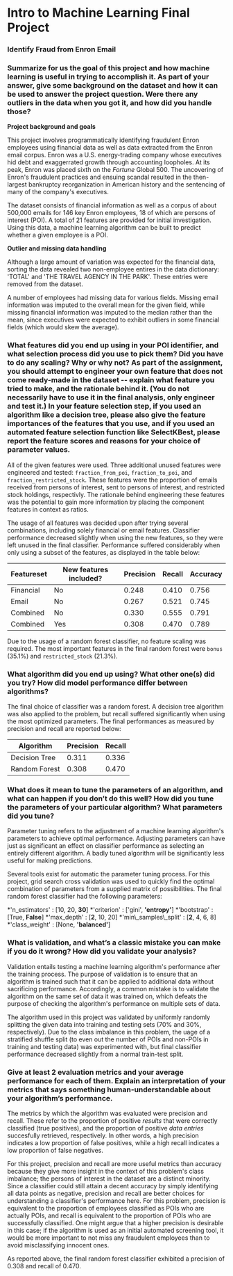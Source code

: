 # Intro to Machine Learning Final Project
### Identify Fraud from Enron Email

### Summarize for us the goal of this project and how machine learning is useful in trying to accomplish it. As part of your answer, give some background on the dataset and how it can be used to answer the project question. Were there any outliers in the data when you got it, and how did you handle those?

__Project background and goals__

This project involves programmatically identifying fraudulent Enron employees using financial data as well as data extracted from
the Enron email corpus. Enron was a U.S. energy-trading company whose executives hid debt and exaggerrated growth through accounting
loopholes. At its peak, Enron was placed sixth on the _Fortune_ Global 500. The uncovering of Enron's fraudulent practices and
ensuing scandal resulted in the then-largest bankruptcy reorganization in American history and the sentencing of many of the company's
executives.

The dataset consists of financial information as well as a corpus of about 500,000 emails for 146 key Enron
employees, 18 of which are persons of interest (POI). A total of 21 features are provided for initial investigation.
Using this data, a machine learning algorithm can be built to predict whether a given employee is a POI.

__Outlier and missing data handling__

Although a large amount of variation was expected for the financial data, sorting the data revealed two non-employee entires in the
data dictionary: 'TOTAL' and 'THE TRAVEL AGENCY IN THE PARK'. These entries were removed from the dataset.

A number of employees had missing data for various fields. Missing email information was imputed to the overall mean for the given
field, while missing financial information was imputed to the median rather than the mean, since executives were expected to exhibit
outliers in some financial fields (which would skew the average).

### What features did you end up using in your POI identifier, and what selection process did you use to pick them? Did you have to do any scaling? Why or why not? As part of the assignment, you should attempt to engineer your own feature that does not come ready-made in the dataset -- explain what feature you tried to make, and the rationale behind it. (You do not necessarily have to use it in the final analysis, only engineer and test it.) In your feature selection step, if you used an algorithm like a decision tree, please also give the feature importances of the features that you use, and if you used an automated feature selection function like SelectKBest, please report the feature scores and reasons for your choice of parameter values.

All of the given features were used. Three additional unused features were engineered and tested: `fraction_from_poi`,
`fraction_to_poi`, and
`fraction_restricted_stock`. These features were the proportion of emails received from persons of interest, sent to persons of
interest, and restricted stock holdings, respectivly. The rationale behind engineering these features was the potential to gain more
information by placing the component features in context as ratios.

The usage of all features was decided upon after trying several combinations, including solely financial or email features.
Classifier performance decreased slightly when using the new features, so they were left unused in the final classifier. Performance
suffered considerably when only using a subset of the features, as displayed in the table below:

| Featureset     | New features included? | Precision | Recall | Accuracy |
| -------------- | ---------------------  | --------- | ------ | -------- |
| Financial      | No                     | 0.248     | 0.410  | 0.756    |
| Email          | No                     | 0.267     | 0.521  | 0.745    |
| Combined       | No                     | 0.330     | 0.555  | 0.791    |
| Combined       | Yes                    | 0.308     | 0.470  | 0.789    |

Due to the usage of a random forest classifier, no feature scaling was required. The most important features in the final random
forest were `bonus` (35.1%) and `restricted_stock` (21.3%).

### What algorithm did you end up using? What other one(s) did you try? How did model performance differ between algorithms?

The final choice of classifier was a random forest. A decision tree algorithm
was also applied to the problem, but recall suffered significantly when using the most optimized parameters.
The final performances as measured by precision and recall are reported below:

| Algorithm      | Precision | Recall |
| -------------- | --------- | ------ |
| Decision Tree  | 0.311     | 0.336  |
| Random Forest  | 0.308     | 0.470  |

### What does it mean to tune the parameters of an algorithm, and what can happen if you don’t do this well?  How did you tune the parameters of your particular algorithm? What parameters did you tune?

Parameter tuning refers to the adjustment of a machine learning algorithm's parameters to achieve optimal performance. Adjusting
parameters can have just as significant an effect on classifier performance as selecting an entirely different algorithm. A badly 
tuned algorithm will be significantly less useful for making predictions.

Several tools exist for automatic the parameter tuning process. For this project, grid search cross validation was used to quickly
find the optimal combination of parameters from a supplied matrix of possibilities. The final random forest classifier had the
following parameters:

*'n_estimators'           : [10, 20, __30__]
*'criterion'              : ['gini', __'entropy'__]
*'bootstrap'              : [True, __False__]
*'max_depth'              : [__2__, 10, 20]
*'min\\_samples\\_split'  : [__2__, 4, 6, 8]
*'class_weight'           : [None, __'balanced'__]

### What is validation, and what’s a classic mistake you can make if you do it wrong? How did you validate your analysis?

Validation entails testing a machine learning algorithm's performance after the training process. The purpose of validation is to
ensure that an algorithm is trained such that it can be applied to additional data without sacrificing performance. Accordingly, a
common mistake is to validate the algorithm on the same set of data it was trained on, which defeats the purpose of checking the
algorithm's performance on multiple sets of data.

The algorithm used in this project was validated by uniformly randomly splitting the given data into
training and testing sets (70% and 30%, respectively). Due to the class imbalance in this problem, the uage of a stratified shuffle
split (to even out the number of POIs and non-POIs in training and testing data) was experimented with, but final classifier 
performance decreased slightly from a normal train-test split.

### Give at least 2 evaluation metrics and your average performance for each of them. Explain an interpretation of your metrics that says something human-understandable about your algorithm’s performance.

The metrics by which the algorithm was evaluated were precision and recall. These refer to the proportion of positive _results_ that
were correctly classified (true positives), and the proportion of positive _data entries_ succesfully retrieved, respectively. In
other words, a high precision indicates a low proportion of false positives, while a high recall indicates a low proportion of false
negatives.

For this project, precision and recall are more useful metrics than accuracy because they give more insight in the context of this
problem's class imbalance; the persons of interest in the dataset are a distinct minority. Since a classifier could still attain a
decent accuracy by simply identifying all data points as negative, precision and recall are better choices for understanding a 
classifier's performance here. For this problem, precision is equivalent to the proportion of employees classified as POIs who are
actually POIs, and recall is equivalent to the proportion of POIs who are successfully classified. One might argue that a higher
precision is desirable in this case; if the algorithm is used as an initial automated screening tool, it would be more important
to not miss any fraudulent employees than to avoid misclassifying innocent ones.

As reported above, the final random forest classifier exhibited a precision of 0.308 and recall of 0.470.